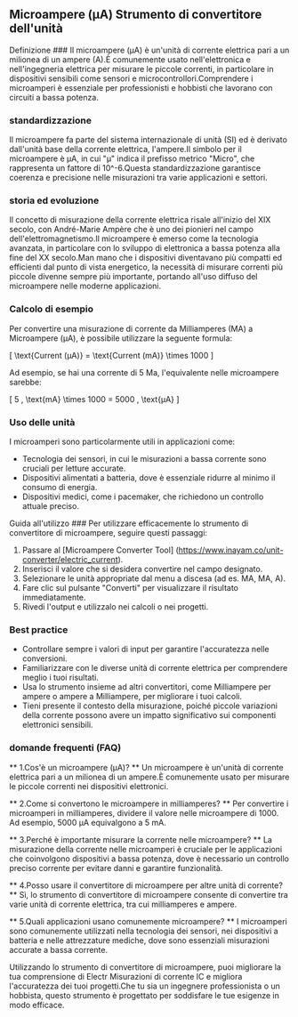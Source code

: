 ## Microampere (µA) Strumento di convertitore dell'unità

Definizione ###
Il microampere (µA) è un'unità di corrente elettrica pari a un milionea di un ampere (A).È comunemente usato nell'elettronica e nell'ingegneria elettrica per misurare le piccole correnti, in particolare in dispositivi sensibili come sensori e microcontrollori.Comprendere i microamperi è essenziale per professionisti e hobbisti che lavorano con circuiti a bassa potenza.

### standardizzazione
Il microampere fa parte del sistema internazionale di unità (SI) ed è derivato dall'unità base della corrente elettrica, l'ampere.Il simbolo per il microampere è µA, in cui "µ" indica il prefisso metrico "Micro", che rappresenta un fattore di 10^-6.Questa standardizzazione garantisce coerenza e precisione nelle misurazioni tra varie applicazioni e settori.

### storia ed evoluzione
Il concetto di misurazione della corrente elettrica risale all'inizio del XIX secolo, con André-Marie Ampère che è uno dei pionieri nel campo dell'elettromagnetismo.Il microampere è emerso come la tecnologia avanzata, in particolare con lo sviluppo di elettronica a bassa potenza alla fine del XX secolo.Man mano che i dispositivi diventavano più compatti ed efficienti dal punto di vista energetico, la necessità di misurare correnti più piccole divenne sempre più importante, portando all'uso diffuso del microampere nelle moderne applicazioni.

### Calcolo di esempio
Per convertire una misurazione di corrente da Milliamperes (MA) a Microampere (µA), è possibile utilizzare la seguente formula:

\[ \text{Current (µA)} = \text{Current (mA)} \times 1000 \]

Ad esempio, se hai una corrente di 5 Ma, l'equivalente nelle microampere sarebbe:

\[ 5 \, \text{mA} \times 1000 = 5000 \, \text{µA} \]

### Uso delle unità
I microamperi sono particolarmente utili in applicazioni come:
- Tecnologia dei sensori, in cui le misurazioni a bassa corrente sono cruciali per letture accurate.
- Dispositivi alimentati a batteria, dove è essenziale ridurre al minimo il consumo di energia.
- Dispositivi medici, come i pacemaker, che richiedono un controllo attuale preciso.

Guida all'utilizzo ###
Per utilizzare efficacemente lo strumento di convertitore di microampere, seguire questi passaggi:
1. Passare al [Microampere Converter Tool] (https://www.inayam.co/unit-converter/electric_current).
2. Inserisci il valore che si desidera convertire nel campo designato.
3. Selezionare le unità appropriate dal menu a discesa (ad es. ΜA, MA, A).
4. Fare clic sul pulsante "Converti" per visualizzare il risultato immediatamente.
5. Rivedi l'output e utilizzalo nei calcoli o nei progetti.

### Best practice
- Controllare sempre i valori di input per garantire l'accuratezza nelle conversioni.
- Familiarizzare con le diverse unità di corrente elettrica per comprendere meglio i tuoi risultati.
- Usa lo strumento insieme ad altri convertitori, come Milliampere per ampere o ampere a Milliampere, per migliorare i tuoi calcoli.
- Tieni presente il contesto della misurazione, poiché piccole variazioni della corrente possono avere un impatto significativo sui componenti elettronici sensibili.

### domande frequenti (FAQ)

** 1.Cos'è un microampere (µA)? **
Un microampere è un'unità di corrente elettrica pari a un milionea di un ampere.È comunemente usato per misurare le piccole correnti nei dispositivi elettronici.

** 2.Come si convertono le microampere in milliamperes? **
Per convertire i microamperi in milliamperes, dividere il valore nelle microampere di 1000. Ad esempio, 5000 µA equivalgono a 5 mA.

** 3.Perché è importante misurare la corrente nelle microampere? **
La misurazione della corrente nelle microamperi è cruciale per le applicazioni che coinvolgono dispositivi a bassa potenza, dove è necessario un controllo preciso corrente per evitare danni e garantire funzionalità.

** 4.Posso usare il convertitore di microampere per altre unità di corrente? **
Sì, lo strumento di convertitore di microampere consente di convertire tra varie unità di corrente elettrica, tra cui milliamperes e ampere.

** 5.Quali applicazioni usano comunemente microampere? **
I microamperi sono comunemente utilizzati nella tecnologia dei sensori, nei dispositivi a batteria e nelle attrezzature mediche, dove sono essenziali misurazioni accurate a bassa corrente.

Utilizzando lo strumento di convertitore di microampere, puoi migliorare la tua comprensione di Electr Misurazioni di corrente IC e migliora l'accuratezza dei tuoi progetti.Che tu sia un ingegnere professionista o un hobbista, questo strumento è progettato per soddisfare le tue esigenze in modo efficace.